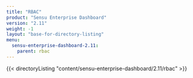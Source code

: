```yaml
---
title: "RBAC"
product: "Sensu Enterprise Dashboard"
version: "2.11"
weight: -1
layout: "base-for-directory-listing"
menu:
  sensu-enterprise-dashboard-2.11:
    parent: rbac
---
```


{{< directoryListing "content/sensu-enterprise-dashboard/2.11/rbac" >}}
